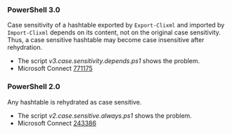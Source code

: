 
### PowerShell 3.0

Case sensitivity of a hashtable exported by `Export-Clixml` and imported by
`Import-Clixml` depends on its content, not on the original case sensitivity.
Thus, a case sensitive hashtable may become case insensitive after rehydration.

- The script *v3.case.sensitivity.depends.ps1* shows the problem.
- Microsoft Connect [771175](https://connect.microsoft.com/PowerShell/Feedback/Details/771175)

### PowerShell 2.0

Any hashtable is rehydrated as case sensitive.

- The script *v2.case.sensitive.always.ps1* shows the problem.
- Microsoft Connect [243386](https://connect.microsoft.com/PowerShell/Feedback/Details/243386)
